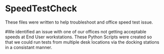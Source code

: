 # SpeedTestCheck
These files were written to help troubleshoot and office speed test issue.

#We identified an issue with one of our offices not getting acceptable speeds at End User workstations. These Python Scripts were created so that we could run tests from multiple desk locations via the docking stations in a consistant manner. 

